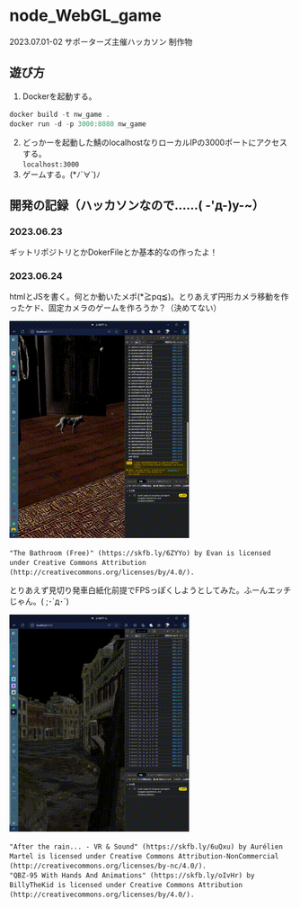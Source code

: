# node_WebGL_game

2023.07.01-02 サポーターズ主催ハッカソン 制作物

## 遊び方

1. Dockerを起動する。

```powershell
docker build -t nw_game .
docker run -d -p 3000:8080 nw_game
```

2. どっかーを起動した鯖のlocalhostなりローカルIPの3000ポートにアクセスする。  
  `localhost:3000`
1. ゲームする。(*ﾉ´∀`)ﾉ

## 開発の記録（ハッカソンなので……( -'д-)y-~）

### 2023.06.23

ギットリポジトリとかDokerFileとか基本的なの作ったよ！

### 2023.06.24

htmlとJSを書く。何とか動いたメポ(*≧pq≦)。とりあえず円形カメラ移動を作ったケド、固定カメラのゲームを作ろうか？（決めてない）

![0624-0](活動記録！/0624-0.gif)

`"The Bathroom (Free)" (https://skfb.ly/6ZYYo) by Evan is licensed under Creative Commons Attribution (http://creativecommons.org/licenses/by/4.0/).`

とりあえず見切り発車白紙化前提でFPSっぽくしようとしてみた。ふーんエッチじゃん。( ;･`д･´)

![0624-1](活動記録！/0624-1.gif)

`"After the rain... - VR & Sound" (https://skfb.ly/6uQxu) by Aurélien Martel is licensed under Creative Commons Attribution-NonCommercial (http://creativecommons.org/licenses/by-nc/4.0/).`  
`"QBZ-95 With Hands And Animations" (https://skfb.ly/oIvHr) by BillyTheKid is licensed under Creative Commons Attribution (http://creativecommons.org/licenses/by/4.0/).`


